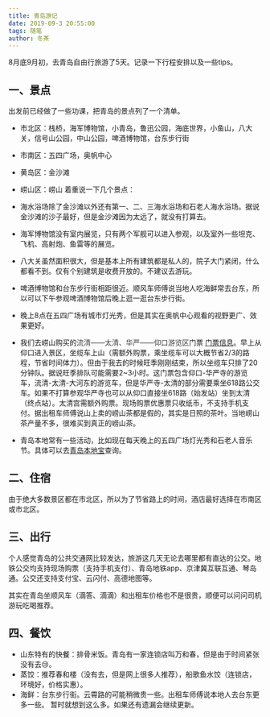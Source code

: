 ```yaml
---
title: 青岛游记
date: 2019-09-3 20:55:00
tags: 随笔
author: 冬茶
---
```

8月底9月初，去青岛自由行旅游了5天。记录一下行程安排以及一些tips。

## 一、景点

出发前已经做了一些功课，把青岛的景点列了一个清单。

*   市北区：栈桥，海军博物馆，小青岛，鲁迅公园，海底世界，小鱼山，八大关，信号山公园，中山公园，啤酒博物馆，台东步行街
*   市南区：五四广场，奥帆中心
*   黄岛区：金沙滩
*   崂山区：崂山
着重说一下几个景点：

*   海水浴场除了金沙滩以外还有第一、二、三海水浴场和石老人海水浴场。据说金沙滩的沙子最好，但是金沙滩因为太远了，就没有打算去。
*   海军博物馆没有室内展览，只有两个军舰可以进入参观，以及室外一些坦克、飞机、高射炮、鱼雷等的展览。
*   八大关虽然面积很大，但是基本上所有建筑都是私人的，院子大门紧闭，什么都看不到。仅有个别建筑是收费开放的。不建议去游玩。
*   啤酒博物馆和台东步行街相距很近。顺风车师傅说当地人吃海鲜常去台东，所以可以下午参观啤酒博物馆后晚上逛一逛台东步行街。
*   晚上8点在五四广场有城市灯光秀，但是其实在奥帆中心观看的视野更广、效果更好。
*   我们去崂山购买的<span style="color: #3e3e3e;">流清——太清、华严——仰口游览区</span>门票 [门票信息](http://www.qdlaoshan.cn/Quanyu-News-info-nid-2047.html)。早上从仰口进入景区，坐缆车上山（需额外购票，乘坐缆车可以大概节省2/3的路程，节省时间体力）。但由于我去的时候旺季刚刚结束，所以坐缆车只排了20分钟队。据说旺季排队可能需要2~3小时。这门票包含仰口-华严寺的游览车，流清-太清-大河东的游览车，但是华严寺-太清的部分需要乘坐618路公交车。如果不打算参观华严寺也可以从仰口直接坐618路（始发站）坐到太清（终点站）。太清宫需额外购票。现场购票优惠票只收纸币，不支持手机支付。据出租车师傅说山上卖的崂山茶都是假的，其实是日照的茶叶。当地崂山茶产量不多，很难买到真正的崂山茶。
*   青岛本地常有一些活动，比如现在每天晚上的五四广场灯光秀和石老人音乐节。具体可以去[青岛本地宝](http://m.qd.bendibao.com/xiuxian/huodong/)查询。

## 二、住宿

由于绝大多数景区都在市北区，所以为了节省路上的时间，酒店最好选择在市南区或市北区。

## 三、出行

个人感觉青岛的公共交通网比较发达，旅游这几天无论去哪里都有直达的公交。地铁公交均支持现场购票（支持手机支付）、青岛地铁app、京津冀互联互通、琴岛通。公交还支持支付宝、云闪付、高德地图等。

其实在青岛坐顺风车（滴答、滴滴）和出租车价格也不是很贵，顺便可以问问司机游玩吃喝推荐。

## 四、餐饮

*   山东特有的快餐：排骨米饭。青岛有一家连锁店叫万和春，但是由于时间紧张没有去😢。
*   蒸饺：推荐春和楼（没有去，但是网上很多人推荐），船歌鱼水饺（连锁店，环境好，价格实惠）。
*   海鲜：台东步行街。云霄路的可能稍微贵一些。出租车师傅说本地人去台东更多一些。
暂时就想到这么多。如果还有遗漏会继续更新。